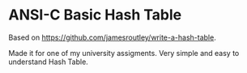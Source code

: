 # ANSI-C Basic Hash Table

Based on https://github.com/jamesroutley/write-a-hash-table.

Made it for one of my university assigments. Very simple and easy to understand Hash Table.